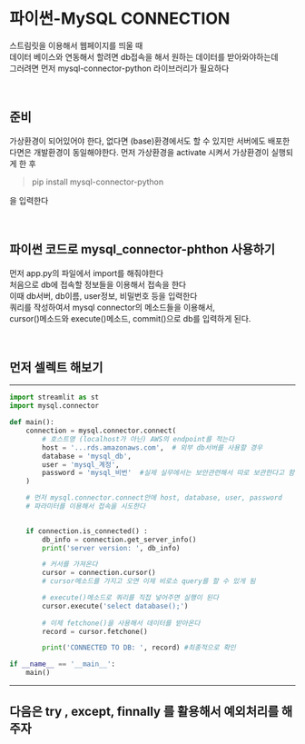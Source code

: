 # 파이썬-MySQL CONNECTION

스트림릿을 이용해서 웹페이지를 띄울 때  
데이터 베이스와 연동해서 할려면 db접속을 해서 원하는 데이터를 받아와야하는데  
그러려면 먼저 mysql-connector-python 라이브러리가 필요하다  

<br />

## 준비
가상환경이 되어있어야 한다, 없다면 (base)환경에서도 할 수 있지만 서버에도 배포한다면은 개발환경이 동일해야한다. 먼저 가상환경을 activate 시켜서 
가상환경이 실행되게 한 후   

> pip install mysql-connector-python 

을 입력한다 

<br />

## 파이썬 코드로 mysql_connector-phthon 사용하기

먼저 app.py의 파일에서 import를 해줘야한다  
처음으로 db에 접속할 정보들을 이용해서 접속을 한다  
이때 db서버, db이름, user정보, 비밀번호 등을 입력한다  
쿼리를 작성하여서 mysql connector의 메소드들을 이용해서,     
cursor()메소드와 execute()메소드, commit()으로 db를 입력하게 된다.  

<br />

## 먼저 셀렉트 해보기

___
```py
import streamlit as st
import mysql.connector

def main():
    connection = mysql.connector.connect(
        # 호스트명 (localhost가 아닌) AWS의 endpoint를 적는다
        host = '...rds.amazonaws.com',  # 외부 db서버를 사용할 경우
        database = 'mysql_db',
        user = 'mysql_계정',
        password = 'mysql_비번'  #실제 실무에서는 보안관련해서 따로 보관한다고 함 (추후 배울예정)
    )

    # 먼저 mysql.connector.connect안에 host, database, user, password  
    # 파라미터를 이용해서 접속을 시도한다
    

    if connection.is_connected() :
        db_info = connection.get_server_info()
        print('server version: ', db_info)

        # 커서를 가져온다
        cursor = connection.cursor()
        # cursor메소드를 가지고 오면 이제 비로소 query를 할 수 있게 됨

        # execute()메소드로 쿼리를 직접 넣어주면 실행이 된다
        cursor.execute('select database();')
        
        # 이제 fetchone()을 사용해서 데이터를 받아온다
        record = cursor.fetchone()

        print('CONNECTED TO DB: ', record) #최종적으로 확인

if __name__ == '__main__':  
    main() 
```
___


## 다음은 try , except, finnally 를 활용해서 예외처리를 해주자

